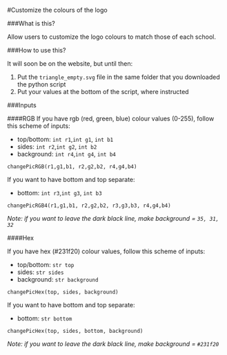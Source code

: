 #Customize the colours of the logo

###What is this?

Allow users to customize the logo colours to match those of each school.  

###How to use this?

It will soon be on the website, but until then:

1. Put the `triangle_empty.svg` file in the same folder that you downloaded the python script
2. Put your values at the bottom of the script, where instructed 

###Inputs

####RGB
If you have rgb (red, green, blue) colour values (0-255), follow this scheme of inputs:

* top/bottom: `int r1`,`int g1`, `int b1`
* sides: `int r2`,`int g2`, `int b2`
* background: `int r4`,`int g4`, `int b4`

`changePicRGB(r1,g1,b1, r2,g2,b2, r4,g4,b4)`

If you want to have bottom and top separate: 

* bottom: `int r3`,`int g3`, `int b3`

`changePicRGB4(r1,g1,b1, r2,g2,b2, r3,g3,b3, r4,g4,b4)`

*Note: if you want to leave the dark black line, make background = `35, 31, 32`*

####Hex

If you have hex (#231f20) colour values, follow this scheme of inputs:

* top/bottom: `str top`
* sides: `str sides`
* background: `str background`

`changePicHex(top, sides, background)`

If you want to have bottom and top separate: 

* bottom: `str bottom`

`changePicHex(top, sides, bottom, background)`

*Note: if you want to leave the dark black line, make background = `#231f20`*
